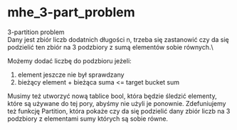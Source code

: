 # mhe_3-part_problem

3-partition problem\
Dany jest zbiór liczb dodatnich długości n, trzeba się zastanowić czy da się podzielić ten zbiór na 3 podzbiory z sumą elementów sobie równych.\

Możemy dodać liczbę do podzbioru jeżeli:
1) element jeszcze nie był sprawdzany
2) bieżący element + bieżąca suma <= target bucket sum

Musimy też utworzyć nową tablice bool, która będzie śledzić elementy, które są używane do tej pory, abyśmy nie użyli je ponownie.
Zdefuniujemy też funkcję Partition, która pokaże czy da się podzielić dany zbiór liczb na 3 podzbiory z elementami sumy których są sobie równe.
